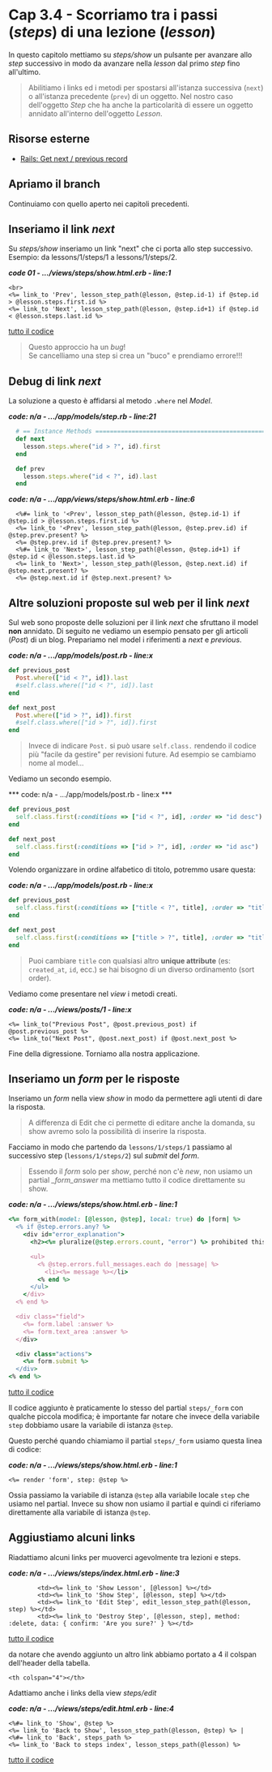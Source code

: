 # <a name="top"></a> Cap 3.4 - Scorriamo tra i passi (*steps*) di una lezione (*lesson*)

In questo capitolo mettiamo su *steps/show* un pulsante per avanzare allo *step* successivo in modo da avanzare nella *lesson* dal primo *step* fino all'ultimo.

> Abilitiamo i links ed i metodi per spostarsi all'istanza successiva (`next`) o all'istanza precedente (`prev`) di un oggetto. Nel nostro caso dell'oggetto *Step* che ha anche la particolarità di essere un oggetto annidato all'interno dell'oggetto *Lesson*.



## Risorse esterne

- [Rails: Get next / previous record](https://stackoverflow.com/questions/7394088/rails-get-next-previous-record)



## Apriamo il branch

Continuiamo con quello aperto nei capitoli precedenti.



## Inseriamo il link *next*

Su *steps/show* inseriamo un link "next" che ci porta allo step successivo.
Esempio: da lessons/1/steps/1 a lessons/1/steps/2.

***code 01 - .../views/steps/show.html.erb - line:1***

```html+erb
<br>
<%= link_to 'Prev', lesson_step_path(@lesson, @step.id-1) if @step.id > @lesson.steps.first.id %>
<%= link_to 'Next', lesson_step_path(@lesson, @step.id+1) if @step.id < @lesson.steps.last.id %>
```

[tutto il codice](https://github.com/flaviobordonidev/leanpubabrandnewcms/blob/master/56-ubuntudream/03-lessons-steps/04_01-views-steps-show.html.erb)


> Questo approccio ha un *bug*! <br/>
> Se cancelliamo una step si crea un "buco" e prendiamo errore!!!



## Debug di link *next*

La soluzione a questo è affidarsi al metodo `.where` nel *Model*.

***code: n/a - .../app/models/step.rb - line:21***

```ruby
  # == Instance Methods =====================================================
  def next
    lesson.steps.where("id > ?", id).first
  end

  def prev
    lesson.steps.where("id < ?", id).last
  end
```


***code: n/a - .../app/views/steps/show.html.erb - line:6***

```html+erb
  <%#= link_to '<Prev', lesson_step_path(@lesson, @step.id-1) if @step.id > @lesson.steps.first.id %>
  <%= link_to '<Prev', lesson_step_path(@lesson, @step.prev.id) if @step.prev.present? %>
  <%= @step.prev.id if @step.prev.present? %>
  <%#= link_to 'Next>', lesson_step_path(@lesson, @step.id+1) if @step.id < @lesson.steps.last.id %>
  <%= link_to 'Next>', lesson_step_path(@lesson, @step.next.id) if @step.next.present? %>
  <%= @step.next.id if @step.next.present? %>
```



## Altre soluzioni proposte sul web per il link *next*

Sul web sono proposte delle soluzioni per il link *next* che sfruttano il model **non** annidato.
Di seguito ne vediamo un esempio pensato per gli articoli (*Post*) di un blog.
Prepariamo nel model i riferimenti a *next* e *previous*.

***code: n/a - .../app/models/post.rb - line:x***

```ruby
def previous_post
  Post.where(["id < ?", id]).last
  #self.class.where(["id < ?", id]).last
end

def next_post
  Post.where(["id > ?", id]).first
  #self.class.where(["id > ?", id]).first
end
```

> Invece di indicare `Post.` si può usare `self.class.` rendendo il codice più "facile da gestire" per revisioni future. Ad esempio se cambiamo nome al model...


Vediamo un secondo esempio.

*** code: n/a - .../app/models/post.rb - line:x ***

```ruby
def previous_post
  self.class.first(:conditions => ["id < ?", id], :order => "id desc")
end

def next_post
  self.class.first(:conditions => ["id > ?", id], :order => "id asc")
end
```


Volendo organizzare in ordine alfabetico di titolo, potremmo usare questa:

***code: n/a - .../app/models/post.rb - line:x***

```ruby
def previous_post
  self.class.first(:conditions => ["title < ?", title], :order => "title desc")
end

def next_post
  self.class.first(:conditions => ["title > ?", title], :order => "title asc")
end
```

> Puoi cambiare `title` con qualsiasi altro **unique attribute** (es: `created_at`, `id`, ecc.) se hai bisogno di un diverso ordinamento (sort order).


Vediamo come presentare nel *view* i metodi creati.

***code: n/a - .../views/posts/1 - line:x***

```html+erb
<%= link_to("Previous Post", @post.previous_post) if @post.previous_post %>
<%= link_to("Next Post", @post.next_post) if @post.next_post %>
```

Fine della digressione. Torniamo alla nostra applicazione.



## Inseriamo un *form* per le risposte

Inseriamo un *form* nella view *show* in modo da permettere agli utenti di dare la risposta.

> A differenza di Edit che ci permette di editare anche la domanda, su show avremo solo la possibilità di inserire la risposta.

Facciamo in modo che partendo da `lessons/1/steps/1` passiamo al successivo step (`lessons/1/steps/2`) sul *submit* del *form*.

> Essendo il *form* solo per *show*, perché non c'è *new*, non usiamo un partial *_form_answer* ma mettiamo tutto il codice direttamente su show.

***code: n/a - .../views/steps/show.html.erb - line:1***

```ruby
<%= form_with(model: [@lesson, @step], local: true) do |form| %>
  <% if @step.errors.any? %>
    <div id="error_explanation">
      <h2><%= pluralize(@step.errors.count, "error") %> prohibited this step from being saved:</h2>

      <ul>
        <% @step.errors.full_messages.each do |message| %>
          <li><%= message %></li>
        <% end %>
      </ul>
    </div>
  <% end %>

  <div class="field">
    <%= form.label :answer %>
    <%= form.text_area :answer %>
  </div>

  <div class="actions">
    <%= form.submit %>
  </div>
<% end %>
```

[tutto il codice](https://github.com/flaviobordonidev/leanpubabrandnewcms/blob/master/56-ubuntudream/03-lessons-steps/04_01-views-steps-show.html.erb)

Il codice aggiunto è praticamente lo stesso del partial `steps/_form` con qualche piccola modifica;
è importante far notare che invece della variabile `step` dobbiamo usare la variabile di istanza `@step`.

Questo perché quando chiamiamo il partial `steps/_form` usiamo questa linea di codice:

***code: n/a - .../views/steps/show.html.erb - line:1***

```html+erb
<%= render 'form', step: @step %>
```

Ossia passiamo la variabile di istanza `@step` alla variabile locale `step` che usiamo nel partial.
Invece su show non usiamo il partial e quindi ci riferiamo direttamente alla variabile di istanza `@step`.



## Aggiustiamo alcuni links

Riadattiamo alcuni links per muoverci agevolmente tra lezioni e steps.

***code: n/a - .../views/steps/index.html.erb - line:3***

```html+erb
        <td><%= link_to 'Show Lesson', [@lesson] %></td>
        <td><%= link_to 'Show Step', [@lesson, step] %></td>
        <td><%= link_to 'Edit Step', edit_lesson_step_path(@lesson, step) %></td>
        <td><%= link_to 'Destroy Step', [@lesson, step], method: :delete, data: { confirm: 'Are you sure?' } %></td>
```

[tutto il codice](#56-03-02_3all)

da notare che avendo aggiunto un altro link abbiamo portato a 4 il colspan dell'header della tabella.

```
<th colspan="4"></th>
```


Adattiamo anche i links della view *steps/edit*

***code: n/a - .../views/steps/edit.html.erb - line:4***

```html+erb
<%#= link_to 'Show', @step %>
<%= link_to 'Back to Show', lesson_step_path(@lesson, @step) %> |
<%#= link_to 'Back', steps_path %>
<%= link_to 'Back to steps index', lesson_steps_path(@lesson) %>
```

[tutto il codice](#56-03-02_4all)

